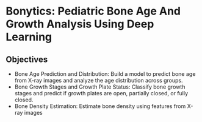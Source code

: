 <h1>Bonytics:  Pediatric Bone Age And Growth Analysis Using Deep Learning</h1>
<h2>Objectives</h2>
<ul>
<li>Bone Age Prediction and Distribution: Build a model to predict bone age from X-ray images and analyze the age distribution across groups.</li>
<li>Bone Growth Stages and Growth Plate Status: Classify bone growth stages and predict if growth plates are open, partially closed, or fully closed.</li>
<li>Bone Density Estimation: Estimate bone density using features from X-ray images</li>
</ul>
